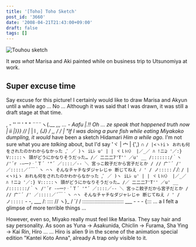 ```yaml
---
title: '[Toho] Toho Sketch'
post_id: '3660'
date: '2008-04-21T21:43:00+09:00'
draft: false
tags: []
---
```


![Touhou sketch](https://danmaq.com/image/illustrations/th/th_sketch_s.jpg)

It _was what_ Marisa and Aki painted while on business trip to Utsunomiya at work.

## Super excuse time

Say excuse for this picture! I certainly would like to draw Marisa and Akyun until a while ago ... No ... Although it was said that I was drawn, it was still a draft stage at that time.

, \- '' '' ' " " ¨¨¨ヽ(.__ _,,, ... \- Aafu |.!! Oh ... ze speak that happened truth now | ii |}}} // |_ | l _, {J} / ,, / / ​​| "If I was doing a pure fish while eating Miyakoko dumpling, it would_ have been a sketch Hidamari _Him a while ago._ I'm not sure what you are _talking_ about, but I'd say 'ヾ | 宀 | {',) ∩ `/ |<ヽﾄiゝ おれも何をされたのかわからなかった ,ﾞ ／ )ヽ iLﾚ u' | | ヾｌﾄﾊ〉 |／_／ ﾊ !ニ⊇ '／:} V:::::ヽ 頭がどうにかなりそうだった… /／ 二二二7'T'' ／u' __ /:::::::/｀ヽ /'´r -―一ｧ‐ﾞＴ´ '"´ ／::::／-‐ ＼ 宮っこ餃子だから宮子だとか / // 广¨´ /' ／:::::／´￣｀ヽ ⌒ヽ そんなチャチなダジャレじゃ 断じてねえ ﾉ ' / ノ:::::` _/ /:_ `/ |<ヽﾄiゝ おれも何をされたのかわからなかった ,ﾞ ／ )ヽ iLﾚ u' | | ヾｌﾄﾊ〉 |／_／ ﾊ !ニ⊇ '／:} V:::::ヽ 頭がどうにかなりそうだった… /／ 二二二7'T'' ／u' __ /:::::::/｀ヽ /'´r -―一ｧ‐ﾞＴ´ '"´ ／::::／-‐ ＼ 宮っこ餃子だから宮子だとか / // 广¨´ /' ／:::::／´￣｀ヽ ⌒ヽ そんなチャチなダジャレじゃ 断じてねえ ﾉ ' / ノ:::::` \- -, ___ /: :::: // ヽ}_ / `/ / :::::::::::::::::::::::::::: ___ - - - {::: ... a I felt a glimpse of more terrible things ...

However, even so, Miyako really must feel like Marisa. They say hair and say personality. As soon as Yuna → Asakunida, Chiclin → Furama, Sha Ying → Kai Rin, Hiro ... ... Hiro is alien 9 in the scene of the animation special edition "Kantei Koto Anna", already A trap only visible to it.